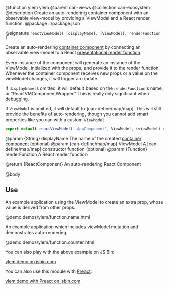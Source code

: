 @function ylem ylem
@parent can-views
@collection can-ecosystem
@description Create an auto-rendering container component with an observable view-model by providing a ViewModel and a React render function.
@package ../package.json

@signature `reactViewModel( [displayName], [ViewModel], renderFunction )`

Create an auto-rendering [container component](https://medium.com/@dan_abramov/smart-and-dumb-components-7ca2f9a7c7d0#.v9i90qbq8) by connecting an observable view-model to a React [presentational render function](https://medium.com/@dan_abramov/smart-and-dumb-components-7ca2f9a7c7d0#.v9i90qbq8).

Every instance of the component will generate an instance of the ViewModel, initialized with the props, and provide it to the render function. Whenever the container component receives new props or a value on the viewModel changes, it will trigger an update.

If `displayName` is omitted, it will default based on the `renderFunction`'s name, or "ReactVMComponentWrapper." This is really only significant when debugging.

If `ViewModel` is omitted, it will default to [can-define/map/map]. This will still provide the benefits of auto-rendering, though you cannot add smart properties like you can with a custom `ViewModel`.

```jsx
export default reactViewModel( 'AppComponent', ViewModel, (viewModel) => (<div>{viewModel.name}</div>) );
```

@param {String} displayName The name of the created [container component](https://medium.com/@dan_abramov/smart-and-dumb-components-7ca2f9a7c7d0#.v9i90qbq8) (optional)
@param {can-define/map/map} ViewModel A [can-define/map/map] constructor function (optional)
@param {Function} renderFunction A React render function

@return {ReactComponent} An auto-rendering React Component

@body

## Use

An example application using the ViewModel to create an extra prop, whose value is derived from other props.

@demo demos/ylem/function.name.html

An example application which includes viewModel mutation and demonstrates auto-rendering.

@demo demos/ylem/function.counter.html

You can also play with the above example on JS Bin:

<a class="jsbin-embed" href="https://jsbin.com/cudobut/2/embed?js,output">ylem demo on jsbin.com</a>

You can also use this module with [Preact](https://preactjs.com):

<a class="jsbin-embed" href="https://jsbin.com/muqeqec/5/embed?js,output">ylem demo with Preact on jsbin.com</a>

<script src="https://static.jsbin.com/js/embed.min.js?4.0.4"></script>
